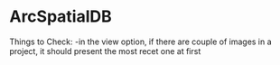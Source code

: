 # ArcSpatialDB
Things to Check:
-in the view option, if there are couple of images in a project, it should present the most recet one at first